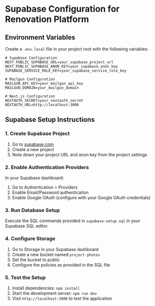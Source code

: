 # Supabase Configuration for Renovation Platform

## Environment Variables
Create a `.env.local` file in your project root with the following variables:

```env
# Supabase Configuration
NEXT_PUBLIC_SUPABASE_URL=your_supabase_project_url
NEXT_PUBLIC_SUPABASE_ANON_KEY=your_supabase_anon_key
SUPABASE_SERVICE_ROLE_KEY=your_supabase_service_role_key

# Mailgun Configuration
MAILGUN_API_KEY=your_mailgun_api_key
MAILGUN_DOMAIN=your_mailgun_domain

# Next.js Configuration
NEXTAUTH_SECRET=your_nextauth_secret
NEXTAUTH_URL=http://localhost:3000
```

## Supabase Setup Instructions

### 1. Create Supabase Project
1. Go to [supabase.com](https://supabase.com)
2. Create a new project
3. Note down your project URL and anon key from the project settings

### 2. Enable Authentication Providers
In your Supabase dashboard:
1. Go to Authentication > Providers
2. Enable Email/Password authentication
3. Enable Google OAuth (configure with your Google OAuth credentials)

### 3. Run Database Setup
Execute the SQL commands provided in `supabase-setup.sql` in your Supabase SQL editor.

### 4. Configure Storage
1. Go to Storage in your Supabase dashboard
2. Create a new bucket named `project-photos`
3. Set the bucket to public
4. Configure the policies as provided in the SQL file

### 5. Test the Setup
1. Install dependencies: `npm install`
2. Start the development server: `npm run dev`
3. Visit `http://localhost:3000` to test the application
